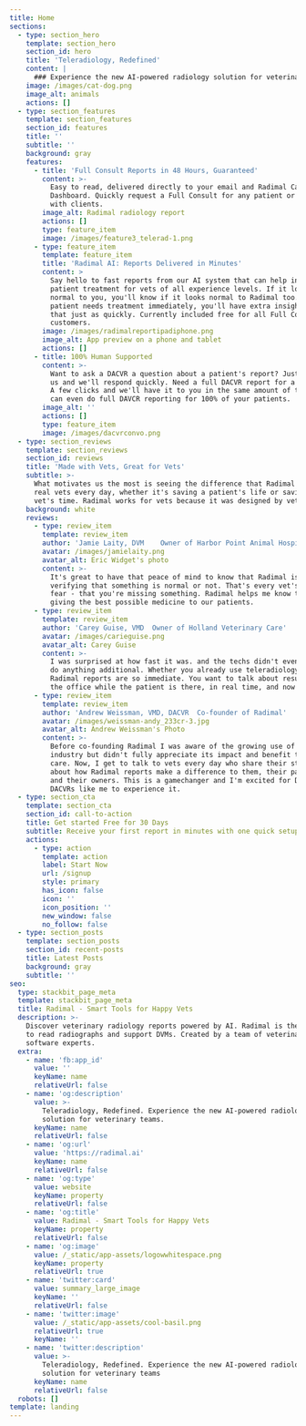 ```yaml
---
title: Home
sections:
  - type: section_hero
    template: section_hero
    section_id: hero
    title: 'Teleradiology, Redefined'
    content: |
      ### Experience the new AI-powered radiology solution for veterinary teams
    image: /images/cat-dog.png
    image_alt: animals
    actions: []
  - type: section_features
    template: section_features
    section_id: features
    title: ''
    subtitle: ''
    background: gray
    features:
      - title: 'Full Consult Reports in 48 Hours, Guaranteed'
        content: >-
          Easy to read, delivered directly to your email and Radimal Cases
          Dashboard. Quickly request a Full Consult for any patient or share
          with clients.
        image_alt: Radimal radiology report
        actions: []
        type: feature_item
        image: /images/feature3_telerad-1.png
      - type: feature_item
        template: feature_item
        title: 'Radimal AI: Reports Delivered in Minutes'
        content: >
          Say hello to fast reports from our AI system that can help inform
          patient treatment for vets of all experience levels. If it looks
          normal to you, you'll know if it looks normal to Radimal too. If the
          patient needs treatment immediately, you'll have extra insights for
          that just as quickly. Currently included free for all Full Consult
          customers.
        image: /images/radimalreportipadiphone.png
        image_alt: App preview on a phone and tablet
        actions: []
      - title: 100% Human Supported
        content: >-
          Want to ask a DACVR a question about a patient's report? Just message
          us and we'll respond quickly. Need a full DACVR report for a patient?
          A few clicks and we'll have it to you in the same amount of time. We
          can even do full DAVCR reporting for 100% of your patients.
        image_alt: ''
        actions: []
        type: feature_item
        image: /images/dacvrconvo.png
  - type: section_reviews
    template: section_reviews
    section_id: reviews
    title: 'Made with Vets, Great for Vets'
    subtitle: >-
      What motivates us the most is seeing the difference that Radimal makes for
      real vets every day, whether it's saving a patient's life or saving a
      vet's time. Radimal works for vets because it was designed by vets.
    background: white
    reviews:
      - type: review_item
        template: review_item
        author: 'Jamie Laity, DVM    Owner of Harbor Point Animal Hospital'
        avatar: /images/jamielaity.png
        avatar_alt: Eric Widget's photo
        content: >-
          It's great to have that peace of mind to know that Radimal is
          verifying that something is normal or not. That's every vet's greatest
          fear - that you're missing something. Radimal helps me know that we're
          giving the best possible medicine to our patients.
      - type: review_item
        template: review_item
        author: 'Carey Guise, VMD  Owner of Holland Veterinary Care'
        avatar: /images/carieguise.png
        avatar_alt: Carey Guise
        content: >-
          I was surprised at how fast it was. and the techs didn't even have to
          do anything additional. Whether you already use teleradiology or not,
          Radimal reports are so immediate. You want to talk about results in
          the office while the patient is there, in real time, and now you can.
      - type: review_item
        template: review_item
        author: 'Andrew Weissman, VMD, DACVR  Co-founder of Radimal'
        avatar: /images/weissman-andy_233cr-3.jpg
        avatar_alt: Andrew Weissman's Photo
        content: >-
          Before co-founding Radimal I was aware of the growing use of AI in our
          industry but didn't fully appreciate its impact and benefit to patient
          care. Now, I get to talk to vets every day who share their stories
          about how Radimal reports make a difference to them, their patients
          and their owners. This is a gamechanger and I'm excited for DVMs and
          DACVRs like me to experience it.
  - type: section_cta
    template: section_cta
    section_id: call-to-action
    title: Get started Free for 30 Days
    subtitle: Receive your first report in minutes with one quick setup call
    actions:
      - type: action
        template: action
        label: Start Now
        url: /signup
        style: primary
        has_icon: false
        icon: ''
        icon_position: ''
        new_window: false
        no_follow: false
  - type: section_posts
    template: section_posts
    section_id: recent-posts
    title: Latest Posts
    background: gray
    subtitle: ''
seo:
  type: stackbit_page_meta
  template: stackbit_page_meta
  title: Radimal - Smart Tools for Happy Vets
  description: >-
    Discover veterinary radiology reports powered by AI. Radimal is the new way
    to read radiographs and support DVMs. Created by a team of veterinarians and
    software experts.
  extra:
    - name: 'fb:app_id'
      value: ''
      keyName: name
      relativeUrl: false
    - name: 'og:description'
      value: >-
        Teleradiology, Redefined. Experience the new AI-powered radiology
        solution for veterinary teams.
      keyName: name
      relativeUrl: false
    - name: 'og:url'
      value: 'https://radimal.ai'
      keyName: name
      relativeUrl: false
    - name: 'og:type'
      value: website
      keyName: property
      relativeUrl: false
    - name: 'og:title'
      value: Radimal - Smart Tools for Happy Vets
      keyName: property
      relativeUrl: false
    - name: 'og:image'
      value: /_static/app-assets/logowwhitespace.png
      keyName: property
      relativeUrl: true
    - name: 'twitter:card'
      value: summary_large_image
      keyName: ''
      relativeUrl: false
    - name: 'twitter:image'
      value: /_static/app-assets/cool-basil.png
      relativeUrl: true
      keyName: ''
    - name: 'twitter:description'
      value: >-
        Teleradiology, Redefined. Experience the new AI-powered radiology
        solution for veterinary teams
      keyName: name
      relativeUrl: false
  robots: []
template: landing
---
```

